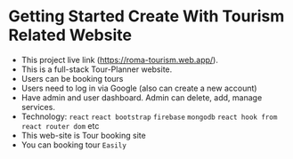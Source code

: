 # Getting Started Create With Tourism Related Website

* This project live link (https://roma-tourism.web.app/).
* This is a full-stack Tour-Planner website.
* Users can be booking tours
* Users need to log in via Google (also can create a new account)
* Have admin and user dashboard. Admin can delete, add, manage services. 
* Technology: `react` `react bootstrap` `firebase` `mongodb` `react hook from` `react router dom` etc
* This web-site is Tour booking site
* You can booking tour `Easily` 
